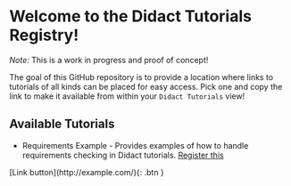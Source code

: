# Welcome to the Didact Tutorials Registry!

*Note:* This is a work in progress and proof of concept!

The goal of this GitHub repository is to provide a location where links to tutorials of all kinds can be placed for easy access. Pick one and copy the link to make it available from within your `Didact Tutorials` view! 

## Available Tutorials

* Requirements Example - Provides examples of how to handle requirements checking in Didact tutorials. [Register this](vscode://redhat.vscode-didact?commandId=vscode.didact.registry.addUri&&https=raw.githubusercontent.com/redhat-developer/vscode-didact/master/examples/requirements.example.didact.md&&name=Requirements%20Example&&category=From%20The%20Web)

<span class="fs-8">
[Link button](http://example.com/){: .btn }
</span>
